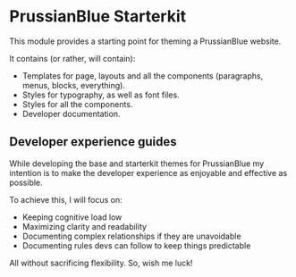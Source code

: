 # PrussianBlue Starterkit

This module provides a starting point for theming a PrussianBlue website.

It contains (or rather, will contain):

- Templates for page, layouts and all the components (paragraphs, menus, blocks, everything).
- Styles for typography, as well as font files.
- Styles for all the components.
- Developer documentation.


## Developer experience guides

While developing the base and starterkit themes for PrussianBlue my intention is to make the developer experience as enjoyable and effective as possible.

To achieve this, I will focus on:

- Keeping cognitive load low
- Maximizing clarity and readability
- Documenting complex relationships if they are unavoidable
- Documenting rules devs can follow to keep things predictable

All without sacrificing flexibility. So, wish me luck!
